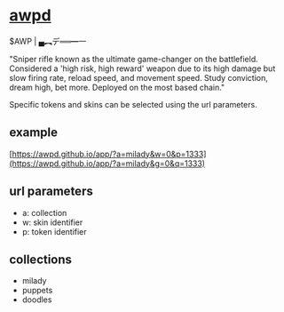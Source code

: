 # [awpd](https://awpd.github.io/app/) 
$AWP | ▄︻デ══━一

"Sniper rifle known as the ultimate game-changer on the battlefield. Considered a 'high risk, high reward' weapon due to its high damage but slow firing rate, reload speed, and movement speed.
Study conviction, dream high, bet more. Deployed on the most based chain."

Specific tokens and skins can be selected using the url parameters.

## example
[https://awpd.github.io/app/?a=milady&w=0&p=1333](https://awpd.github.io/app/?a=milady&g=0&q=1333)

## url parameters
- a: collection
- w: skin identifier
- p: token identifier

## collections
- milady
- puppets
- doodles 

